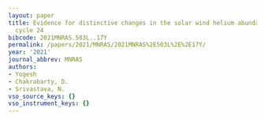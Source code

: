 ```yaml
---
layout: paper
title: Evidence for distinctive changes in the solar wind helium abundance in solar
  cycle 24
bibcode: 2021MNRAS.503L..17Y
permalink: /papers/2021/MNRAS/2021MNRAS%2E503L%2E%2E17Y/
year: '2021'
journal_abbrev: MNRAS
authors:
- Yogesh
- Chakrabarty, D.
- Srivastava, N.
vso_source_keys: {}
vso_instrument_keys: {}
---
```

